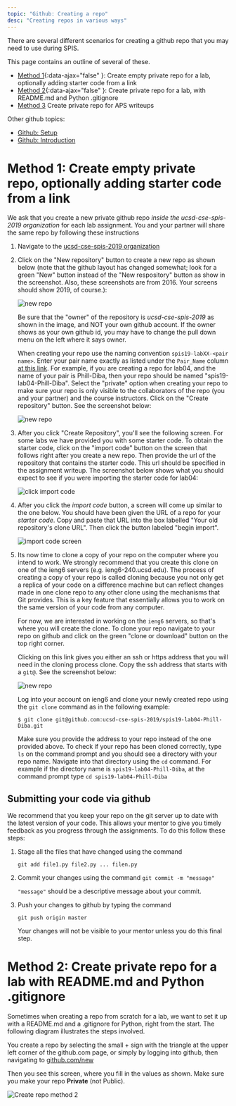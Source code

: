 ```yaml
---
topic: "Github: Creating a repo"
desc: "Creating repos in various ways"
---
```


There are several different scenarios for creating a github repo that you may need to use during SPIS.

This page contains an outline of several of these.

* [Method 1]({{site.url}}/topics/github_create_repo#method1){:data-ajax="false" }: Create empty private repo for a lab, optionally adding starter code from a link
* [Method 2]({{site.url}}/topics/github_create_repo#method2){:data-ajax="false" }: Create private repo for a lab, with README.md and Python .gitignore
* [Method 3](/topics/github_aps_writeups/) Create private repo for APS writeups
 
Other github topics:

* [Github: Setup](/topics/github_setup/)
* [Github: Introduction](/topics/github_introduction/)

# <a name="method1"></a>Method 1: Create empty private repo, optionally adding starter code from a link

We ask that you create a new private github repo *inside the
ucsd-cse-spis-2019 organization* for each lab assignment.  You and
your partner will share the same repo by following these instructions

1. Navigate to 
   the [ucsd-cse-spis-2019 organization](https://github.com/ucsd-cse-spis-2019)

1. Click on the "New repository" button to create a new repo as shown below (note that the github layout has changed somewhat; look for a green "New" button instead of the "New respository" button as show in the screenshot.  Also, these screenshots are from 2016.
   Your screens should show 2019, of course.): 

   ![new repo](/images/new-repo-begin.png)
   
   Be sure that the "owner" of the repository is *ucsd-cse-spis-2019*
   as shown in the image, and NOT your own github account.  If the
   owner shows as your own github id, you may have to change the pull
   down menu on the left where it says owner.
   
   When creating your repo use the naming convention
   `spis19-labXX-<pair name>`. Enter your pair name exactly as listed
   under the `Pair_Name` column [at this
   link](http://ucsd-cse-spis-2019.github.io/info/pairs/). For
   example, if you are creating a repo for lab04, and the name of your
   pair is Phill-Diba, then your repo should be named
   "spis19-lab04-Phill-Diba". Select the "private" option when
   creating your repo to make sure your repo is only visible to the
   collaborators of the repo (you and your partner) and the course
   instructors. Click on the "Create repository" button. See the
   screenshot below:
	
   ![new repo](/images/create-new-repo.png)

3. After you click "Create Repository", you'll see the following screen.
   For some labs we have provided you with some starter code. To obtain
    the starter code, click on the "import code" button on the screen that
    follows right after you create a new repo. Then provide the url of the
    repository that contains the starter code. This url should be
    specified in the assignment writeup. The screenshot below shows what
    you should expect to see if you were importing the starter code for
    lab04:
	
    ![click import code](/images/import-code1.png)

4.  After you click  the *import code* button,
    a screen will come up similar to the one below.    You should have been
    given the URL of a repo for your *starter code*.   Copy and paste that URL
    into the box labelled "Your old repository's clone URL".    Then click
    the button labeled "begin import".

    ![import code screen](/images/import-code2.png)


5. Its now time to clone a copy of your repo on the computer where you
    intend to work. We strongly recommend that you create this clone on one
    of the ieng6 servers (e.g. ieng6-240.ucsd.edu). The process of
    creating a copy of your repo is called cloning because you not only
    get a replica of your code on a difference machine but can reflect
    changes made in one clone repo to any other clone using the mechanisms
    that Git provides. This is a key feature that essentially allows you
    to work on the same version of your code from any computer. 

    For now,
    we are interested in working on the `ieng6` servers, so that's where you
    will create the clone. To clone your repo navigate to your repo on
    github and click on the green "clone or download" button on the top
    right corner. 

    Clicking on this link gives you either an ssh or https
    address that you will need in the cloning process clone. Copy the ssh
    address that starts with a `git@`. See the screenshot below:
	
    ![new repo](/images/get-repo-url.png) 
    
    Log into your account on ieng6 and clone your newly created repo
    using the `git clone` command as in the following example:

    ```
    $ git clone git@github.com:ucsd-cse-spis-2019/spis19-lab04-Phill-Diba.git

    ```
    
    Make sure you provide the address to your repo instead of the one
    provided above. To check if your repo has been cloned correctly, type
    `ls` on the command prompt and you should see a directory with your
    repo name. Navigate into that directory using the `cd` command. For
    example if the directory name is `spis19-lab04-Phill-Diba`, at the
    command prompt type `cd spis19-lab04-Phill-Diba`


## Submitting your code via github

We recommend that you keep your repo on the git server up to date with
the latest version of your code. This allows your mentor to give you
timely feedback as you progress through the assignments. To do this
follow these steps:

1.  Stage all the files that have changed using the command

    ```
    git add file1.py file2.py ... filen.py
    ```

2.  Commit your changes using the command `git commit -m "message"`

    `"message"` should be a descriptive message about your commit.   

3.  Push your changes to github by typing the command

    ```
    git push origin master
    ```

    Your changes will not be visible to your mentor unless you do this final
    step.


# <a name="method2"></a>Method 2: Create private repo for a lab with README.md and Python .gitignore

Sometimes when creating a repo from scratch for a lab, we want to set it up with a README.md and a .gitignore
for Python, right from the start.   The following diagram illustrates the steps involved.

You create a repo by selecting the small + sign with the triangle at the upper left corner of the github.com page, 
or simply by logging into github, then navigating to [github.com/new](https://github.com/new)

Then you see this screen, where you fill in the values as shown. Make sure you make your repo **Private** (not Public).

![Create repo method 2](/images/private-repo-method-2-50.png)






<div style="display:none">http://ucsd-cse-spis-2016.github.io/topics/github_create_repo/</div>

